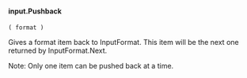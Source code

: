 #### input.Pushback

``` suneido
( format )
```

Gives a format item back to InputFormat.
This item will be the next one returned by InputFormat.Next.

Note: Only one item can be pushed back at a time.